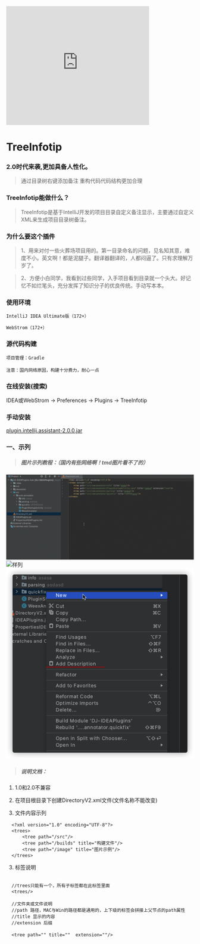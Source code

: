 
<iframe frameborder="none" width="384px" height="319px" src="https://plugins.jetbrains.com/embeddable/card/12994"></iframe>

# TreeInfotip

### 2.0时代来袭,更加具备人性化。

> 通过目录树右键添加备注
> 重构代码代码结构更加合理

### TreeInfotip能做什么？

> TreeInfotip是基于IntelliJ开发的项目目录自定义备注显示，主要通过自定义XML来生成项目目录树备注。

### 为什么要这个插件

> 1、用来对付一些火葬场项目用的。第一目录命名的问题，见名知其意，难度不小。英文啊！都是泥腿子。翻译器翻译的，人都闷逼了。只有求理解万岁了。

> 2、方便小白同学，我看到过些同学，入手项目看到目录就一个头大。好记忆不如烂笔头，充分发挥了知识分子的优良传统。手动写本本。

### 使用环境

`IntelliJ IDEA Ultimate版（172+）`

`WebStrom（172+）`

### 源代码构建

    项目管理：Gradle
    
    注意：国内网络原因，构建十分费力，耐心一点

### 在线安装(搜索)

IDEA或WebStrom -> Preferences -> Plugins -> TreeInfotip

### 手动安装

[plugin.intellij.assistant-2.0.0.jar](https://raw.githubusercontent.com/Link-Kou/intellij-treeInfotip/master/plugin/plugin.intellij.assistant-2.0.0.jar)

### 一、示列

> ##### 图片示列教程：（国内有些网络啊！tmd图片看不了的）


![样列](https://raw.githubusercontent.com/Link-Kou/intellij-treeInfotip/master/image/2020-03-18_16-46-20.gif "样列")
![样列](https://raw.githubusercontent.com/Link-Kou/intellij-treeInfotip/master/image/2020-03-18_16-47-30.jpg "样列")
![样列](https://raw.githubusercontent.com/Link-Kou/intellij-treeInfotip/master/image/2021-06-08_16_40_11.png "样列")


> ##### 说明文档：

1. 1.0和2.0不兼容
   
2. 在项目根目录下创建DirectoryV2.xml文件(文件名称不能改变)

3. 文件内容示列

```xml：
  <?xml version="1.0" encoding="UTF-8"?>
  <trees>
      <tree path="/src"/>
      <tree path="/builds" title="构建文件"/>
      <tree path="/image" title="图片示例"/>
  </trees>
```

3. 标签说明

```xml：

  //trees只能有一个，所有子标签都在此标签里面
  <trees/>

  //文件夹或文件说明
  //path 路径，MAC与Win的路径都是通用的，上下级的标签会拼接上父节点的path属性 
  //title 显示的内容
  //extension 后缀
  
  <tree path="" title=""  extension=""/> 
```